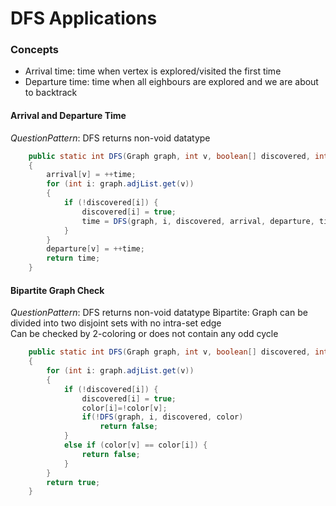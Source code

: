 # DFS Applications

### Concepts
* Arrival time: time when vertex is explored/visited the first time
* Departure time: time when all eighbours are explored and we are about to backtrack

#### Arrival and Departure Time
*QuestionPattern*: DFS returns non-void datatype
``` java
    public static int DFS(Graph graph, int v, boolean[] discovered, int[] arrival, int[] departure, int time)
    {        
        arrival[v] = ++time;
        for (int i: graph.adjList.get(v))
        {
            if (!discovered[i]) {
                discovered[i] = true;
                time = DFS(graph, i, discovered, arrival, departure, time);
            }
        }
        departure[v] = ++time; 
        return time;
    }
```    
#### Bipartite Graph Check
*QuestionPattern*: DFS returns non-void datatype
Bipartite: Graph can be divided into two disjoint sets with no intra-set edge  
Can be checked by 2-coloring or does not contain any odd cycle  
``` java
    public static int DFS(Graph graph, int v, boolean[] discovered, int[] color)
    {        
        for (int i: graph.adjList.get(v))
        {
            if (!discovered[i]) {
                discovered[i] = true;
                color[i]=!color[v];
                if(!DFS(graph, i, discovered, color)
                    return false;
            }
            else if (color[v] == color[i]) {
                return false;
            }
        }
        return true;
    }
```    

